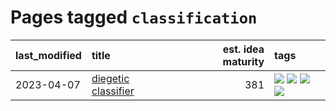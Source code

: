 # Pages tagged `classification`

|last_modified|title|est. idea maturity|tags
|:---|:---|---:|:---|
|2023-04-07|[diegetic classifier](../diegetic-classifier.md)|381|[![](https://img.shields.io/badge/tag-audio-926797)](../tags/audio.md) [![](https://img.shields.io/badge/tag-classification-e2ec85)](../tags/classification.md) [![](https://img.shields.io/badge/tag-experimental-77485f)](../tags/experimental.md) [![](https://img.shields.io/badge/tag-text2audio-8b768)](../tags/text2audio.md)|
